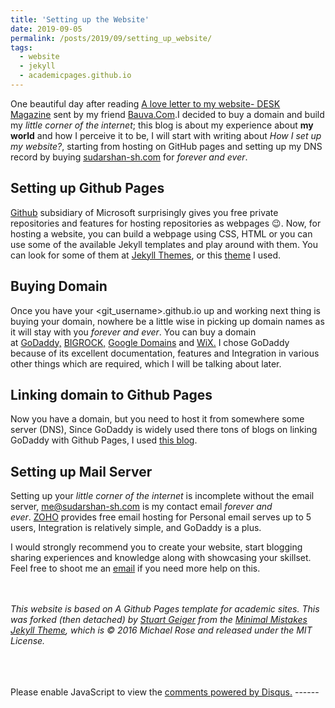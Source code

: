 ```yaml
---
title: 'Setting up the Website'
date: 2019-09-05
permalink: /posts/2019/09/setting_up_website/
tags:
  - website
  - jekyll
  - academicpages.github.io
---
```



One beautiful day after reading [A love letter to my website- DESK Magazine](https://www.vanschneider.com/a-love-letter-to-personal-websites) sent by my friend [Bauva.Com](http://www.bauva.com/).I decided to buy a domain and build my *little corner of the internet*; this blog is about my experience about **my world** and how I perceive it to be, I will start with writing about *How I set up my website?*, starting from hosting on GitHub pages and setting up my DNS record by buying [sudarshan-sh.com](http://www.sudarshan-sh.com/) for *forever and ever*.

## Setting up Github Pages

[Github](https://www.github.com/) subsidiary of Microsoft surprisingly gives you free private repositories and features for hosting repositories as webpages :wink:. Now, for hosting a website, you can build a webpage using CSS, HTML or you can use some of the available Jekyll templates and play around with them. You can look for some of them at [Jekyll Themes](http://jekyllthemes.org/), or this [theme](https://academicpages.github.io/) I used.

## Buying Domain

Once you have your $<$git_username$>$.github.io up and working next thing is buying your domain, nowhere be a little wise in picking up domain names as it will stay with you *forever and ever*. You can buy a domain at [GoDaddy,](https://in.godaddy.com/) [BIGROCK,](https://www.bigrock.in/) [Google Domains](https://domains.google/intl/en_in/) and [WiX.](https://www.wix.com/domain/names) I chose GoDaddy because of its excellent documentation, features and Integration in various other things which are required, which I will be talking about later.

## Linking domain to Github Pages

Now you have a domain, but you need to host it from somewhere some server (DNS), Since GoDaddy is widely used there tons of blogs on linking GoDaddy with Github Pages, I used [this blog](https://mycyberuniverse.com/configuring-a-godaddy-domain-name-with-github-pages.html).

## Setting up Mail Server

Setting up your *little corner of the internet* is incomplete without the email server, [me@sudarshan-sh.com](mailto:me@sudarshan-sh.com) is my contact email *forever and ever*. [ZOHO](https://www.zoho.com/mail/) provides free email hosting for Personal email serves up to 5 users, Integration is relatively simple, and GoDaddy is a plus.

I would strongly recommend you to create your website, start blogging sharing experiences and knowledge along with showcasing your skillset. Feel free to shoot me an [email](mailto:me@sudarshan-sh.com) if you need more help on this. 

<br/><br/>
*This website is based on A Github Pages template for academic sites. This was forked (then detached) by [Stuart Geiger](https://github.com/staeiou) from the [Minimal Mistakes Jekyll Theme](https://mmistakes.github.io/minimal-mistakes/), which is © 2016 Michael Rose and released under the MIT License.* 
<br/><br/>
<br/><br/>
<div id="disqus_thread"></div>
<script>
    /**
     *  RECOMMENDED CONFIGURATION VARIABLES: EDIT AND UNCOMMENT THE SECTION BELOW TO INSERT DYNAMIC VALUES FROM YOUR PLATFORM OR CMS.
     *  LEARN WHY DEFINING THESE VARIABLES IS IMPORTANT: https://disqus.com/admin/universalcode/#configuration-variables
     */
    /*
    var disqus_config = function () {
        this.page.url = PAGE_URL;  // Replace PAGE_URL with your page's canonical URL variable
        this.page.identifier = PAGE_IDENTIFIER; // Replace PAGE_IDENTIFIER with your page's unique identifier variable
    };
    */
    (function() {  // DON'T EDIT BELOW THIS LINE
        var d = document, s = d.createElement('script');
        
        s.src = 'https://sudarshan-sh.disqus.com/embed.js';
        
        s.setAttribute('data-timestamp', +new Date());
        (d.head || d.body).appendChild(s);
    })();
</script>
<noscript>Please enable JavaScript to view the <a href="https://disqus.com/?ref_noscript" rel="nofollow">comments powered by Disqus.</a></noscript>
------
